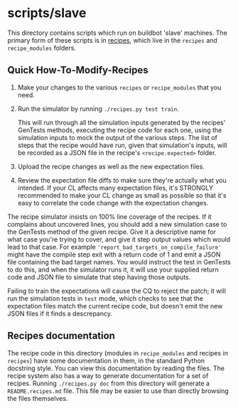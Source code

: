 # scripts/slave

This directory contains scripts which run on buildbot 'slave' machines.
The primary form of these scripts is in [recipes][1], which live
in the `recipes` and `recipe_modules` folders.

[1]: https://chromium.googlesource.com/infra/luci/recipes-py

## Quick How-To-Modify-Recipes

 1. Make your changes to the various `recipes` or `recipe_modules` that you
    need.
 1. Run the simulator by running `./recipes.py test train`.

    This will run through all the simulation inputs generated by the recipes'
    GenTests methods, executing the recipe code for each one, using the
    simulation inputs to mock the output of the various steps. The list of steps
    that the recipe would have run, given that simulation's inputs, will be
    recorded as a JSON file in the recipe's `<recipe.expected>` folder.
 1. Upload the recipe changes as well as the new expectation files.
 1. Review the expectation file diffs to make sure they're actually what you
    intended. If your CL affects many expectation files, it's STRONGLY
    recommended to make your CL change as small as possible so that it's easy
    to correlate the code change with the expectation changes.

The recipe simulator insists on 100% line coverage of the recipes. If it
complains about uncovered lines, you should add a new simulation case to the
GenTests method of the given recipe. Give it a descriptive name for what case
you're trying to cover, and give it step output values which would lead to that
case. For example `'report_bad_targets_on_compile_failure'` might have the
compile step exit with a return code of 1 and emit a JSON file containing the
bad target names. You would instruct the test in GenTests to do this, and when
the simulator runs it, it will use your supplied return code and JSON file to
simulate that step having those outputs.

Failing to train the expectations will cause the CQ to reject the patch; it will
run the simulation tests in `test` mode, which checks to see that the
expectation files match the current recipe code, but doesn't emit the new JSON
files if it finds a descrepancy.

## Recipes documentation
The recipe code in this directory (modules in `recipe_modules` and recipes in
`recipes`) have some documentation in them, in the standard Python docstring
style. You can view this documentation by reading the files. The recipe system
also has a way to generate documentation for a set of recipes. Running
`./recipes.py doc` from this directory will generate a `README.recipes.md` file.
This file may be easier to use than directly browsing the files themselves.

